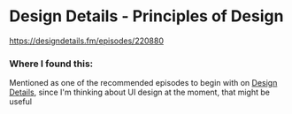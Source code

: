 
# Design Details - Principles of Design

https://designdetails.fm/episodes/220880

### Where I found this:

Mentioned as one of the recommended episodes to begin with on [Design Details](https://designdetails.fm/), since I'm
thinking about UI design at the moment, that might be useful
